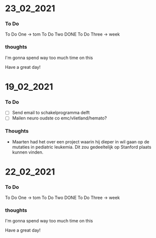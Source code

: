 # 23_02_2021

### To Do
To Do One -> tom
To Do Two DONE
To Do Three -> week

### thoughts
I'm gonna spend way too much time on this

Have a great day!

# 19_02_2021

### To Do 
- [ ] Send email to schakelprogramma delft
- [ ] Mailen neuro oudste co emc/vlietland/hemato?

### Thoughts
* Maarten had het over een project waarin hij dieper in wil gaan op de mutaties
  in pediatric leukemia. Dit zou gedeeltelijk op Stanford plaats kunnen vinden.

# 22_02_2021

### To Do
To Do One -> tom
To Do Two DONE
To Do Three -> week

### thoughts
I'm gonna spend way too much time on this

Have a great day!

